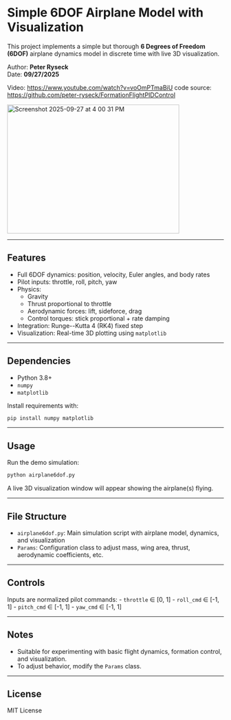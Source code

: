 # Simple 6DOF Airplane Model with Visualization

This project implements a simple but thorough **6 Degrees of Freedom
(6DOF)** airplane dynamics model in discrete time with live 3D
visualization.

Author: **Peter Ryseck**\
Date: **09/27/2025**

Video: https://www.youtube.com/watch?v=voOmPTmaBiU
code source: https://github.com/peter-ryseck/FormationFlightPIDControl

<img width="400" height="300" alt="Screenshot 2025-09-27 at 4 00 31 PM" src="https://github.com/user-attachments/assets/2ed3f0a1-880c-4ddb-a82e-12954a644c8f" />


------------------------------------------------------------------------

## Features

-   Full 6DOF dynamics: position, velocity, Euler angles, and body rates
-   Pilot inputs: throttle, roll, pitch, yaw
-   Physics:
    -   Gravity
    -   Thrust proportional to throttle
    -   Aerodynamic forces: lift, sideforce, drag
    -   Control torques: stick proportional + rate damping
-   Integration: Runge--Kutta 4 (RK4) fixed step
-   Visualization: Real-time 3D plotting using `matplotlib`

------------------------------------------------------------------------

## Dependencies

-   Python 3.8+
-   `numpy`
-   `matplotlib`

Install requirements with:

``` bash
pip install numpy matplotlib
```

------------------------------------------------------------------------

## Usage

Run the demo simulation:

``` bash
python airplane6dof.py
```

A live 3D visualization window will appear showing the airplane(s)
flying.

------------------------------------------------------------------------

## File Structure

-   `airplane6dof.py`: Main simulation script with airplane model,
    dynamics, and visualization
-   `Params`: Configuration class to adjust mass, wing area, thrust,
    aerodynamic coefficients, etc.

------------------------------------------------------------------------

## Controls

Inputs are normalized pilot commands: - `throttle` ∈ \[0, 1\] -
`roll_cmd` ∈ \[-1, 1\] - `pitch_cmd` ∈ \[-1, 1\] - `yaw_cmd` ∈ \[-1, 1\]

------------------------------------------------------------------------

## Notes

-   Suitable for experimenting with basic flight dynamics, formation
    control, and visualization.
-   To adjust behavior, modify the `Params` class.

------------------------------------------------------------------------

## License

MIT License
